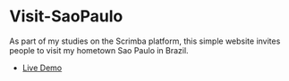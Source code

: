 # Visit-SaoPaulo
As part of my studies on the Scrimba platform, this simple website invites people to visit my hometown Sao Paulo in Brazil.

- [Live Demo](https://kleber-smartdev.github.io/Visit-SaoPaulo/)
